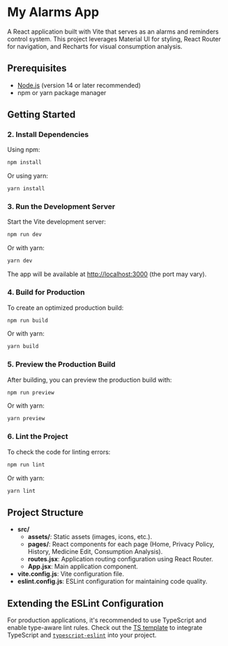 # My Alarms App

A React application built with Vite that serves as an alarms and reminders control system. This project leverages Material UI for styling, React Router for navigation, and Recharts for visual consumption analysis.

## Prerequisites

- [Node.js](https://nodejs.org/en/) (version 14 or later recommended)
- npm or yarn package manager

## Getting Started

### 2. Install Dependencies

Using npm:

```bash
npm install
```

Or using yarn:

```bash
yarn install
```

### 3. Run the Development Server

Start the Vite development server:

```bash
npm run dev
```

Or with yarn:

```bash
yarn dev
```

The app will be available at [http://localhost:3000](http://localhost:3000) (the port may vary).

### 4. Build for Production

To create an optimized production build:

```bash
npm run build
```

Or with yarn:

```bash
yarn build
```

### 5. Preview the Production Build

After building, you can preview the production build with:

```bash
npm run preview
```

Or with yarn:

```bash
yarn preview
```

### 6. Lint the Project

To check the code for linting errors:

```bash
npm run lint
```

Or with yarn:

```bash
yarn lint
```

## Project Structure

- **src/**
  - **assets/**: Static assets (images, icons, etc.).
  - **pages/**: React components for each page (Home, Privacy Policy, History, Medicine Edit, Consumption Analysis).
  - **routes.jsx**: Application routing configuration using React Router.
  - **App.jsx**: Main application component.
- **vite.config.js**: Vite configuration file.
- **eslint.config.js**: ESLint configuration for maintaining code quality.

## Extending the ESLint Configuration

For production applications, it's recommended to use TypeScript and enable type-aware lint rules. Check out the [TS template](https://github.com/vitejs/vite/tree/main/packages/create-vite/template-react-ts) to integrate TypeScript and [`typescript-eslint`](https://typescript-eslint.io) into your project.
